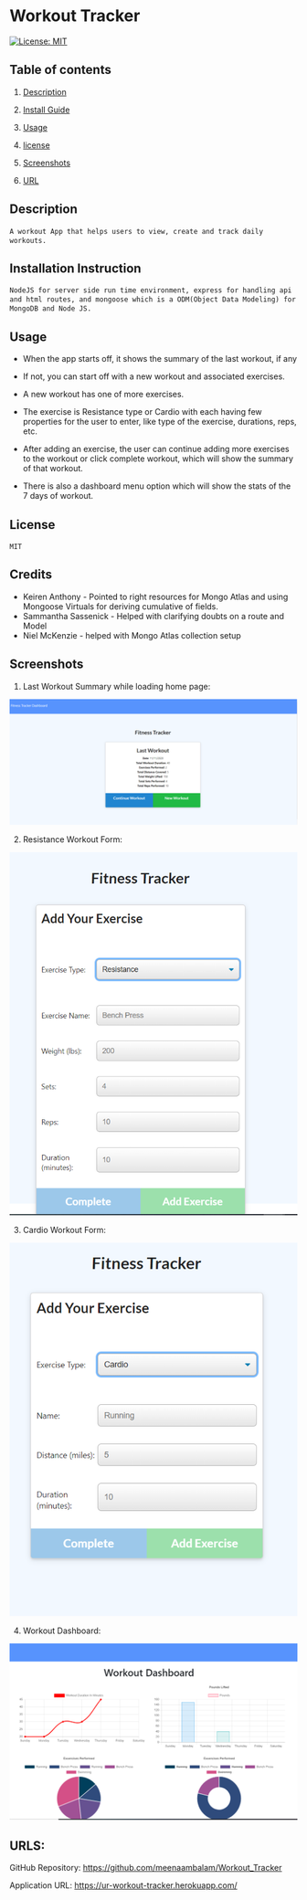 
# Workout Tracker
[![License: MIT](https://img.shields.io/badge/License-MIT-yellow.svg)](https://opensource.org/licenses/MIT) 

## Table of contents

1. [Description](#description)

2. [Install Guide](#install)

3. [Usage](#usage)

4. [license](#license)

5. [Screenshots](#screenshots)

6. [URL](#urls)
        
<div id="description"/>
        
## Description
```
A workout App that helps users to view, create and track daily workouts.
```
        
<div id="install"/>
        
## Installation Instruction
```
NodeJS for server side run time environment, express for handling api and html routes, and mongoose which is a ODM(Object Data Modeling) for MongoDB and Node JS.
```
        
<div id="usage"/>
        
## Usage

* When the app starts off, it shows the summary of the last workout, if any
* If not, you can start off with a new workout and associated exercises. 

* A new workout has one of more exercises. 
* The exercise is Resistance type or Cardio with each having few properties for the user to enter, like type of the exercise, durations, reps, etc. 
* After adding an exercise, the user can continue adding more exercises to the workout or click complete workout, which will show the summary of that workout. 
* There is also a dashboard menu option which will show the stats of the 7 days of workout.
     
<div id="license"/>
        
## License
```
MIT
```

<div id="credits"/>
        
## Credits

* Keiren Anthony - Pointed to right resources for Mongo Atlas and using Mongoose Virtuals for deriving cumulative of fields.
* Sammantha Sassenick - Helped with clarifying doubts on a route and Model
* Niel McKenzie - helped with Mongo Atlas collection setup


<div id="screenshots"/>
        
## Screenshots    
1) Last Workout Summary while loading home page:

![Screen #1](/public/Assets/Screenshot_Last_Workout_Summary.PNG)

2) Resistance Workout Form:

![Screen #2](/public/Assets/Screenshot_Resistance_Type_Exercise.PNG)

3) Cardio Workout Form:

![Screen #3](/public/Assets/Screenshot_Cardio_Type_Exercise.PNG)

4) Workout Dashboard:

![Screen #4](/public/Assets/Screenshot_Dashboard.PNG)
       
<div id="urls"/>
        
## URLS:

GitHub Repository: https://github.com/meenaambalam/Workout_Tracker

Application URL: https://ur-workout-tracker.herokuapp.com/
